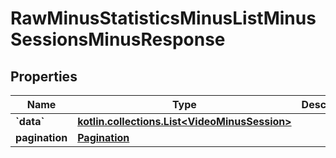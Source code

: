 
# RawMinusStatisticsMinusListMinusSessionsMinusResponse

## Properties
Name | Type | Description | Notes
------------ | ------------- | ------------- | -------------
**&#x60;data&#x60;** | [**kotlin.collections.List&lt;VideoMinusSession&gt;**](VideoMinusSession.md) |  |  [optional]
**pagination** | [**Pagination**](Pagination.md) |  |  [optional]



